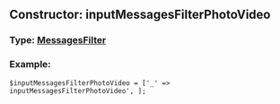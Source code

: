 ## Constructor: inputMessagesFilterPhotoVideo  



### Type: [MessagesFilter](../types/MessagesFilter.md)

### Example:


```
$inputMessagesFilterPhotoVideo = ['_' => inputMessagesFilterPhotoVideo', ];
```